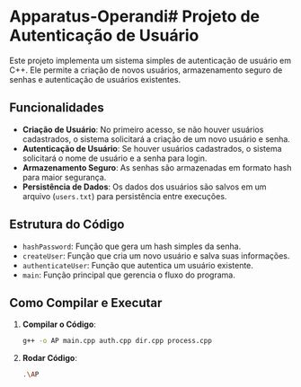 # Apparatus-Operandi# Projeto de Autenticação de Usuário

Este projeto implementa um sistema simples de autenticação de usuário em C++. Ele permite a criação de novos usuários, armazenamento seguro de senhas e autenticação de usuários existentes.

## Funcionalidades

- **Criação de Usuário**: No primeiro acesso, se não houver usuários cadastrados, o sistema solicitará a criação de um novo usuário e senha.
- **Autenticação de Usuário**: Se houver usuários cadastrados, o sistema solicitará o nome de usuário e a senha para login.
- **Armazenamento Seguro**: As senhas são armazenadas em formato hash para maior segurança.
- **Persistência de Dados**: Os dados dos usuários são salvos em um arquivo (`users.txt`) para persistência entre execuções.

## Estrutura do Código

- `hashPassword`: Função que gera um hash simples da senha.
- `createUser`: Função que cria um novo usuário e salva suas informações.
- `authenticateUser`: Função que autentica um usuário existente.
- `main`: Função principal que gerencia o fluxo do programa.

## Como Compilar e Executar

1. **Compilar o Código**:
   ```sh
   g++ -o AP main.cpp auth.cpp dir.cpp process.cpp

2. **Rodar Código**:
   ```sh
   .\AP